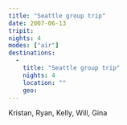 ```yaml
---
title: "Seattle group trip"
date: 2007-06-13
tripit:
nights: 4
modes: ["air"]
destinations:
  -
    title: "Seattle group trip"
    nights: 4
    location: ""
    geo:
---
```


Kristan, Ryan, Kelly, Will, Gina
